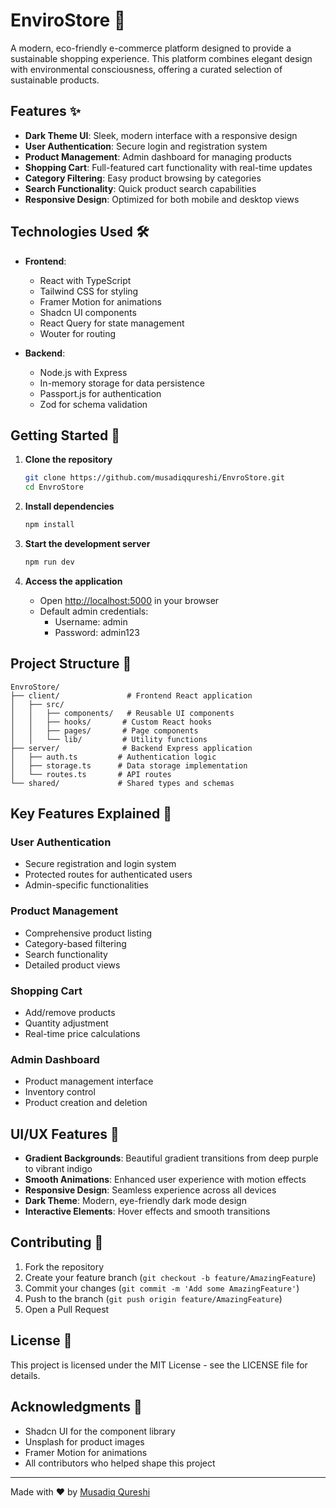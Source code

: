 # EnviroStore 🌱

A modern, eco-friendly e-commerce platform designed to provide a sustainable shopping experience. This platform combines elegant design with environmental consciousness, offering a curated selection of sustainable products.

## Features ✨

- **Dark Theme UI**: Sleek, modern interface with a responsive design
- **User Authentication**: Secure login and registration system
- **Product Management**: Admin dashboard for managing products
- **Shopping Cart**: Full-featured cart functionality with real-time updates
- **Category Filtering**: Easy product browsing by categories
- **Search Functionality**: Quick product search capabilities
- **Responsive Design**: Optimized for both mobile and desktop views

## Technologies Used 🛠️

- **Frontend**:
  - React with TypeScript
  - Tailwind CSS for styling
  - Framer Motion for animations
  - Shadcn UI components
  - React Query for state management
  - Wouter for routing

- **Backend**:
  - Node.js with Express
  - In-memory storage for data persistence
  - Passport.js for authentication
  - Zod for schema validation

## Getting Started 🚀

1. **Clone the repository**
   ```bash
   git clone https://github.com/musadiqqureshi/EnvroStore.git
   cd EnvroStore
   ```

2. **Install dependencies**
   ```bash
   npm install
   ```

3. **Start the development server**
   ```bash
   npm run dev
   ```

4. **Access the application**
   - Open [http://localhost:5000](http://localhost:5000) in your browser
   - Default admin credentials:
     - Username: admin
     - Password: admin123

## Project Structure 📁

```
EnvroStore/
├── client/               # Frontend React application
│   ├── src/
│   │   ├── components/   # Reusable UI components
│   │   ├── hooks/       # Custom React hooks
│   │   ├── pages/       # Page components
│   │   └── lib/         # Utility functions
├── server/              # Backend Express application
│   ├── auth.ts         # Authentication logic
│   ├── storage.ts      # Data storage implementation
│   └── routes.ts       # API routes
└── shared/             # Shared types and schemas
```

## Key Features Explained 🔑

### User Authentication
- Secure registration and login system
- Protected routes for authenticated users
- Admin-specific functionalities

### Product Management
- Comprehensive product listing
- Category-based filtering
- Search functionality
- Detailed product views

### Shopping Cart
- Add/remove products
- Quantity adjustment
- Real-time price calculations

### Admin Dashboard
- Product management interface
- Inventory control
- Product creation and deletion

## UI/UX Features 🎨

- **Gradient Backgrounds**: Beautiful gradient transitions from deep purple to vibrant indigo
- **Smooth Animations**: Enhanced user experience with motion effects
- **Responsive Design**: Seamless experience across all devices
- **Dark Theme**: Modern, eye-friendly dark mode design
- **Interactive Elements**: Hover effects and smooth transitions

## Contributing 🤝

1. Fork the repository
2. Create your feature branch (`git checkout -b feature/AmazingFeature`)
3. Commit your changes (`git commit -m 'Add some AmazingFeature'`)
4. Push to the branch (`git push origin feature/AmazingFeature`)
5. Open a Pull Request

## License 📝

This project is licensed under the MIT License - see the LICENSE file for details.

## Acknowledgments 👏

- Shadcn UI for the component library
- Unsplash for product images
- Framer Motion for animations
- All contributors who helped shape this project

---

Made with ❤️ by [Musadiq Qureshi](https://github.com/musadiqqureshi)